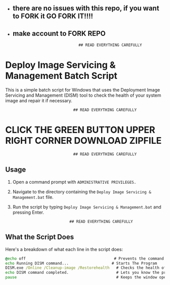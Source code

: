 - ##   there are no issues with this repo, if you want to FORK it GO FORK IT!!!!
- ##   make account to FORK REPO

                                   ## READ EVERYTHING CAREFULLY
                                                      
# Deploy Image Servicing & Management Batch Script  

This is a simple batch script for Windows that uses the Deployment Image Servicing and Management (DISM) tool to check the health of your system image and repair it if necessary.
           
                                  ## READ EVERYTHING CAREFULLY

# CLICK THE GREEN BUTTON UPPER RIGHT CORNER DOWNLOAD ZIPFILE

                                  ## READ EVERYTHING CAREFULLY

## Usage

1. Open a command prompt with `ADMINISTRATIVE PRIVILEGES.`
2. Navigate to the directory containing the `Deploy Image Servicing & Management.bat` file.
3. Run the script by typing `Deploy Image Servicing & Management.bat` and pressing Enter.

                                ## READ EVERYTHING CAREFULLY

## What the Script Does

Here's a breakdown of what each line in the script does:


```bat
@echo off                                       # Prevents the command prompt from displaying the commands in the script as they run
echo Running DISM command...                   # Starts The Program
DISM.exe /Online /Cleanup-image /Restorehealth   # Checks the health of your system image and repairs it if necessary
echo DISM command completed.                     # Lets you know the program is done.
pause                                            # Keeps the window open so the user can close it 
